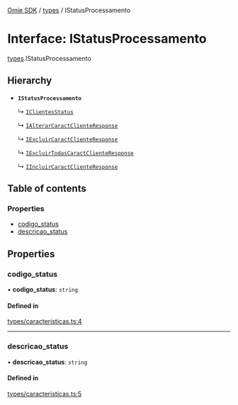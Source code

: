 [Omie SDK](../README.md) / [types](../modules/types.md) / IStatusProcessamento

# Interface: IStatusProcessamento

[types](../modules/types.md).IStatusProcessamento

## Hierarchy

- **`IStatusProcessamento`**

  ↳ [`IClientesStatus`](types.IClientesStatus.md)

  ↳ [`IAlterarCaractClienteResponse`](types.IAlterarCaractClienteResponse.md)

  ↳ [`IExcluirCaractClienteResponse`](types.IExcluirCaractClienteResponse.md)

  ↳ [`IExcluirTodasCaractClienteResponse`](types.IExcluirTodasCaractClienteResponse.md)

  ↳ [`IIncluirCaractClienteResponse`](types.IIncluirCaractClienteResponse.md)

## Table of contents

### Properties

- [codigo\_status](types.IStatusProcessamento.md#codigo_status)
- [descricao\_status](types.IStatusProcessamento.md#descricao_status)

## Properties

### codigo\_status

• **codigo\_status**: `string`

#### Defined in

[types/caracteristicas.ts:4](https://github.com/lucas-bogos/omie-sdk/blob/96c014c/src/types/caracteristicas.ts#L4)

___

### descricao\_status

• **descricao\_status**: `string`

#### Defined in

[types/caracteristicas.ts:5](https://github.com/lucas-bogos/omie-sdk/blob/96c014c/src/types/caracteristicas.ts#L5)
